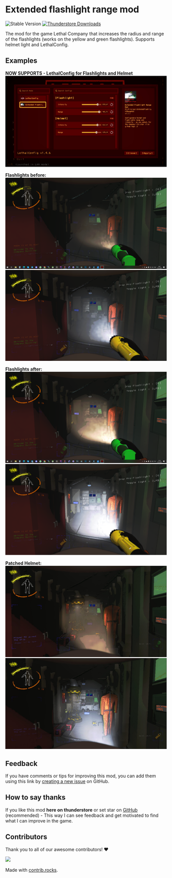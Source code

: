 # Extended flashlight range mod

![Stable Version](https://img.shields.io/badge/version-v1.1.3-brightgreen)
[![Thunderstore Downloads](https://img.shields.io/thunderstore/dt/V_Power/FlashlightExtendedRange?style=flat&logo=thunderstore&logoColor=white&label=thunderstore)](https://thunderstore.io/c/lethal-company/p/LethalCompanyModding/FlashlightExtendedRange/)

The mod for the game Lethal Company that increases the radius and range of the flashlights (works on the yellow and green flashlights). Supports helmet light and LethalConfig.

## Examples

**NOW SUPPORTS - LethalConfig for Flashlights and Helmet**
![ConfigurableLethalConfig](https://raw.githubusercontent.com/PC-Principal/extended_flashlight_range/refs/heads/master/images/configurable.jpg)

**Flashlights before:**
![Flashlight_before_patch](https://raw.githubusercontent.com/PC-Principal/extended_flashlight_range/master/images/before_patch.png)
![Pro Flashlight_before_patch](https://raw.githubusercontent.com/PC-Principal/extended_flashlight_range/master/images/before_patch_pro.png)

**Flashlights after:**
![Flashlight_after_patch](https://raw.githubusercontent.com/PC-Principal/extended_flashlight_range/master/images/patched.png)
![Pro Flashlight_after_patch](https://raw.githubusercontent.com/PC-Principal/extended_flashlight_range/master/images/patched_pro.png)

**Patched Helmet:**
![Flashlight_helmet_after_patch](https://raw.githubusercontent.com/PC-Principal/extended_flashlight_range/master/images/updated_helmet.jpg)
![Pro Flashlight_helmet_after_patch](https://raw.githubusercontent.com/PC-Principal/extended_flashlight_range/master/images/updated_helmet_pro.jpg)

## Feedback

If you have comments or tips for improving this mod, you can add them using this link by [creating a new issue](https://github.com/PC-Principal/extended_flashlight_range/issues) on GitHub.

## How to say thanks

If you like this mod **here on thunderstore** or set star on [GitHub](https://github.com/PC-Principal/extended_flashlight_range) (recommended) - This way I can see feedback and get motivated to find what I can improve in the game.

## Contributors

Thank you to all of our awesome contributors! ❤️

<a href="https://github.com/PC-Principal/extended_flashlight_range/graphs/contributors">
  <img src="https://contrib.rocks/image?repo=PC-Principal/extended_flashlight_range" />
</a>

Made with [contrib.rocks](https://contrib.rocks).